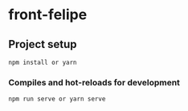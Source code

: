 # front-felipe

## Project setup
```
npm install or yarn
```

### Compiles and hot-reloads for development
```
npm run serve or yarn serve
```

